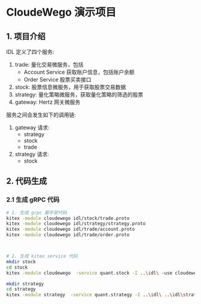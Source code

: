 # CloudeWego 演示项目

## 1. 项目介绍

IDL 定义了四个服务:
1. trade: 量化交易微服务，包括
    - Account Service 获取账户信息，包括账户余额
    - Order Service 股票买卖接口
2. stock: 股票信息微服务，用于获取股票交易数据
3. strategy: 量化策略微服务，获取量化策略的筛选的股票
4. gateway: Hertz 网关微服务

服务之间会发生如下的调用链:
1. gateway 请求:
    - strategy
    - stock
    - trade
2. strategy 请求:
    - stock


## 2. 代码生成
### 2.1 生成 gRPC 代码

```bash
# 1. 生成 grpc 脚手架代码
kitex -module cloudewego idl/stock/trade.proto
kitex -module cloudewego idl/strategy/strategy.proto
kitex -module cloudewego idl/trade/account.proto
kitex -module cloudewego idl/trade/order.proto



# 2. 生成 kitex service 代码
mkdir stock
cd stock
kitex -module cloudewego  -service quant.stock -I ..\idl\ -use cloudewego/kitex_gen ..\idl\stock\trade.proto

mkdir strategy
cd strategy
kitex -module strategy  -service quant.strategy -I ..\idl\ ..\idl\strategy\strategy.proto
```
